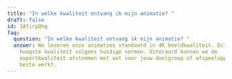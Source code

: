 ```yaml
---
title: "In welke kwaliteit ontvang ik mijn animatie? "
draft: false
id: 1AfirpOhg
faq:
  question: "In welke kwaliteit ontvang ik mijn animatie? "
  answer: We leveren onze animaties standaard in 4K beeldkwaliteit. Dit is de
    hoogste kwaliteit volgens huidige normen. Uiteraard kunnen we de
    exportkwaliteit afstemmen met wat voor jouw doelgroep of afspeelapparaat het
    beste werkt.
---
```


